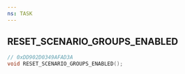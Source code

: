 ```yaml
---
ns: TASK
---
```

## RESET_SCENARIO_GROUPS_ENABLED

```c
// 0xDD902D0349AFAD3A
void RESET_SCENARIO_GROUPS_ENABLED();
```

